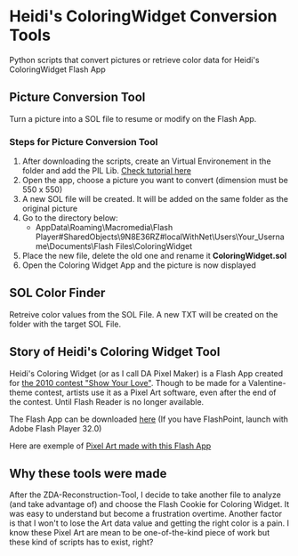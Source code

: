 # Heidi's ColoringWidget Conversion Tools
Python scripts that convert pictures or retrieve color data for Heidi's ColoringWidget Flash App

## Picture Conversion Tool
Turn a picture into a SOL file to resume or modify on the Flash App.

### Steps for Picture Conversion Tool
1. After downloading the scripts, create an Virtual Environement in the folder and add the PIL Lib. [Check tutorial here](https://www.youtube.com/watch?v=IAvAlS0CuxI)
1. Open the app, choose a picture you want to convert (dimension must be 550 x 550)
1. A new SOL file will be created. It will be added on the same folder as the original picture
1. Go to the directory below:
	- AppData\Roaming\Macromedia\Flash Player\#SharedObjects\9N8E36RZ\#localWithNet\Users\Your_Username\Documents\Flash Files\ColoringWidget
1. Place the new file, delete the old one and rename it **ColoringWidget.sol**
1. Open the Coloring Widget App and the picture is now displayed

## SOL Color Finder
Retreive color values from the SOL File. A new TXT will be created on the folder with the target SOL File.

## Story of Heidi's Coloring Widget Tool
Heidi's Coloring Widget (or as I call DA Pixel Maker) is a Flash App created for [the 2010 contest "Show Your Love"](https://web.archive.org/web/20121114101333/https://heidi.deviantart.com/journal/Show-the-Love-Valentine-s-Day-Contest-214219090).
Though to be made for a Valentine-theme contest, artists use it as a Pixel Art software, even after the end of the contest. Until Flash Reader is no longer available.

The Flash App can be downloaded [here](http://st.deviantart.com/news/show-the-love/expressinstall.swf) (If you have FlashPoint, launch with Adobe Flash Player 32.0)

Here are exemple of [Pixel Art made with this Flash App](https://web.archive.org/web/20120119161727/http://browse.deviantart.com/contests/2010/showthelove/)

## Why these tools were made
After the ZDA-Reconstruction-Tool, I decide to take another file to analyze (and take advantage of) and choose the Flash Cookie for Coloring Widget. It was easy to understand but become a frustration overtime. Another factor is that I won't to lose the Art data value and getting the right color is a pain.
I know these Pixel Art are mean to be one-of-the-kind piece of work but these kind of scripts has to exist, right?
